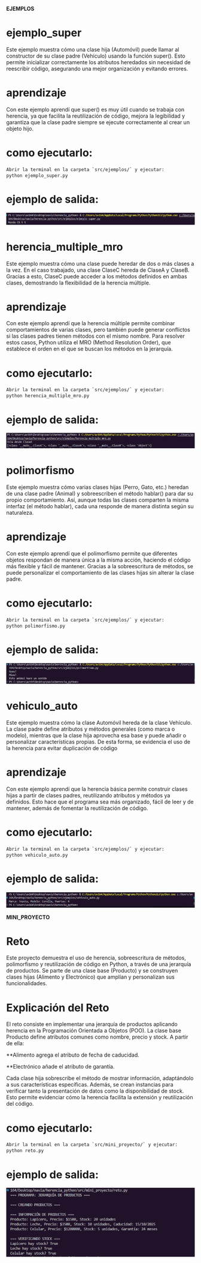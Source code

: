 **EJEMPLOS**

# ejemplo_super

Este ejemplo muestra cómo una clase hija (Automóvil) puede llamar al constructor de su clase padre (Vehículo) usando la función super(). Esto permite inicializar correctamente los atributos heredados sin necesidad de reescribir código, asegurando una mejor organización y evitando errores.

# aprendizaje

Con este ejemplo aprendí que super() es muy útil cuando se trabaja con herencia, ya que facilita la reutilización de código, mejora la legibilidad y garantiza que la clase padre siempre se ejecute correctamente al crear un objeto hijo.

# como ejecutarlo:
    Abrir la terminal en la carpeta `src/ejemplos/` y ejecutar:
    python ejemplo_super.py

# ejemplo de salida:
![alt text](./src/images/ejemplo_super.png)

# herencia_multiple_mro

Este ejemplo muestra cómo una clase puede heredar de dos o más clases a la vez. En el caso trabajado, una clase ClaseC hereda de ClaseA y ClaseB. Gracias a esto, ClaseC puede acceder a los métodos definidos en ambas clases, demostrando la flexibilidad de la herencia múltiple.

# aprendizaje

Con este ejemplo aprendí que la herencia múltiple permite combinar comportamientos de varias clases, pero también puede generar conflictos si las clases padres tienen métodos con el mismo nombre. Para resolver estos casos, Python utiliza el MRO (Method Resolution Order), que establece el orden en el que se buscan los métodos en la jerarquía.

# como ejecutarlo:
    Abrir la terminal en la carpeta `src/ejemplos/` y ejecutar:
    python herencia_multiple_mro.py

# ejemplo de salida:
![alt text](./src/images/herencia_multiple_mro.png)

# polimorfismo

Este ejemplo muestra cómo varias clases hijas (Perro, Gato, etc.) heredan de una clase padre (Animal) y sobreescriben el método hablar() para dar su propio comportamiento. Así, aunque todas las clases comparten la misma interfaz (el método hablar), cada una responde de manera distinta según su naturaleza.

# aprendizaje

Con este ejemplo aprendí que el polimorfismo permite que diferentes objetos respondan de manera única a la misma acción, haciendo el código más flexible y fácil de mantener. Gracias a la sobreescritura de métodos, se puede personalizar el comportamiento de las clases hijas sin alterar la clase padre.

# como ejecutarlo:
    Abrir la terminal en la carpeta `src/ejemplos/` y ejecutar:
    python polimorfismo.py

# ejemplo de salida:
![alt text](./src/images/polimorfismo.png)

# vehiculo_auto

Este ejemplo muestra cómo la clase Automóvil hereda de la clase Vehículo. La clase padre define atributos y métodos generales (como marca o modelo), mientras que la clase hija aprovecha esa base y puede añadir o personalizar características propias. De esta forma, se evidencia el uso de la herencia para evitar duplicación de código

# aprendizaje

Con este ejemplo aprendí que la herencia básica permite construir clases hijas a partir de clases padres, reutilizando atributos y métodos ya definidos. Esto hace que el programa sea más organizado, fácil de leer y de mantener, además de fomentar la reutilización de código.

# como ejecutarlo:
    Abrir la terminal en la carpeta `src/ejemplos/` y ejecutar:
    python vehiculo_auto.py

# ejemplo de salida:
![alt text](./src/images/vehiculo_auto.png)

**MINI_PROYECTO**

# Reto 

Este proyecto demuestra el uso de herencia, sobreescritura de métodos, polimorfismo y reutilización de código en Python, a través de una jerarquía de productos. Se parte de una clase base (Producto) y se construyen clases hijas (Alimento y Electrónico) que amplían y personalizan sus funcionalidades.

# Explicación del Reto

El reto consiste en implementar una jerarquía de productos aplicando herencia en la Programación Orientada a Objetos (POO). La clase base Producto define atributos comunes como nombre, precio y stock. A partir de ella:

**Alimento agrega el atributo de fecha de caducidad.

**Electrónico añade el atributo de garantía.

Cada clase hija sobrescribe el método de mostrar información, adaptándolo a sus características específicas. Además, se crean instancias para verificar tanto la presentación de datos como la disponibilidad de stock. Esto permite evidenciar cómo la herencia facilita la extensión y reutilización del código.

# como ejecutarlo:
    Abrir la terminal en la carpeta `src/mini_proyecto/` y ejecutar:
    python reto.py

# ejemplo de salida:
![alt text](./src/images/reto.png)